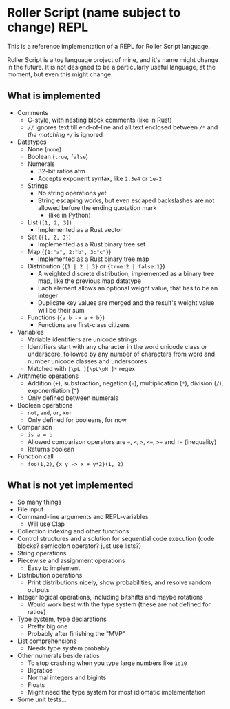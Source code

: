 # Roller Script (name subject to change) REPL

This is a reference implementation of a REPL for Roller Script language.

Roller Script is a toy language project of mine, and it's name might change in the future.
It is not designed to be a particularly useful language, at the moment, but even this might change.

## What is implemented
* Comments
    * C-style, with nesting block comments (like in Rust)
    * `//` ignores text till end-of-line and all text enclosed between `/*` and _the matching_ `*/` is ignored
* Datatypes
    * None (`none`)
    * Boolean (`true`, `false`)
    * Numerals
        * 32-bit ratios atm
        * Accepts exponent syntax, like `2.3e4` or `1e-2`
    * Strings
        * No string operations yet
        * String escaping works, but even escaped backslashes are not allowed before the ending quotation mark
            * (like in Python)
    * List (`[1, 2, 3]`)
        * Implemented as a Rust vector
    * Set (`{1, 2, 3}`)
        * Implemented as a Rust binary tree set
    * Map (`{1:"a", 2:"b", 3:"c"}`)
        * Implemented as a Rust binary tree map
    * Distribution (`{1 | 2 | 3}` or `{true:2 | false:1}`)
        * A weighted discrete distribution, implemented as a binary tree map, like the previous map datatype
        * Each element allows an optional weight value, that has to be an integer
        * Duplicate key values are merged and the result's weight value will be their sum
    * Functions (`{a b -> a + b}`)
        * Functions are first-class citizens
* Variables
    * Variable identifiers are unicode strings
    * Identifiers start with any character in the word unicode class or underscore, followed by any number of characters from word and number unicode classes and underscores
    * Matched with `[\pL_][\pL\pN_]*` regex
* Arithmetic operations
    * Addition (`+`), substraction, negation (`-`), multiplication (`*`), division (`/`), exponentiation (`^`)
    * Only defined between numerals
* Boolean operations
    * `not`, `and`, `or`, `xor`
    * Only defined for booleans, for now
* Comparison
    * `is a = b`
    * Allowed comparison operators are `=`, `<`, `>`, `<=`, `>=` and `!=` (inequality)
    * Returns boolean
* Function call
    * `foo(1,2)`, `{x y -> x + y*2}(1, 2)`

## What is not yet implemented
* So many things
* File input
* Command-line arguments and REPL-variables
    * Will use Clap
* Collection indexing and other functions
* Control structures and a solution for sequential code execution (code blocks? semicolon operator? just use lists?)
* String operations
* Piecewise and assignment operations
    * Easy to implement
* Distribution operations
    * Print distributions nicely, show probabilities, and resolve random outputs
* Integer logical operations, including bitshifts and maybe rotations
    * Would work best with the type system (these are not defined for ratios)
* Type system, type declarations
    * Pretty big one
    * Probably after finishing the "MVP"
* List comprehensions
    * Needs type system probably
* Other numerals beside ratios
    * To stop crashing when you type large numbers like `1e10`
    * Bigratios
    * Normal integers and bigints
    * Floats
    * Might need the type system for most idiomatic implementation
* Some unit tests...
